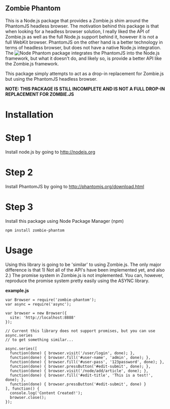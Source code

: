 Zombie Phantom
-----------------------

This is a Node.js package that provides a Zombie.js shim around the PhantomJS headless
browser.  The motivation behind this package is that when looking for a headless
browser solution, I really liked the API of Zombie.js as well as the full Node.js
support behind it, however it is not a full WebKit browser.  PhantomJS on the other
hand is a better technology in terms of headless browser, but does not have a
native Node.js integration.  The ![Node Phantom](https://github.com/alexscheelmeyer/node-phantom)
package integrates the PhantomJS into the Node.js framework, but what it doesn't
do, and likely so, is provide a better API like the Zombie.js framework.

This package simply attempts to act as a drop-in replacement for Zombie.js but
using the PhantomJS headless browser.

<strong>NOTE: THIS PACKAGE IS STILL INCOMPLETE AND IS NOT A FULL DROP-IN REPLACEMENT
FOR ZOMBIE.JS</strong>

Installation
========================

Step 1
============
Install node.js by going to http://nodejs.org

Step 2
============
Install PhantomJS by going to http://phantomjs.org/download.html

Step 3
============
Install this package using Node Package Manager (npm)

```
npm install zombie-phantom
```

Usage
=========================
Using this library is going to be 'similar' to using Zombie.js.  The only major
difference is that 1) Not all of the API's have been implemented yet, and also
2.) The promise system in Zombie.js is not implemented.  You can, however, reproduce
the promise system pretty easily using the ASYNC library.

<strong>example.js</strong>
```
var Browser = require('zombie-phantom');
var async = require('async');

var browser = new Browser({
  site: 'http://localhost:8888'
});

// Current this library does not support promises, but you can use async.series
// to get something similar...

async.series([
  function(done) { browser.visit('/user/login', done); },
  function(done) { browser.fill('#user-name', 'admin', done); },
  function(done) { browser.fill('#user-pass', '123password', done); },
  function(done) { browser.pressButton('#edit-submit', done); },
  function(done) { browser.visit('/node/add/article', done); },
  function(done) { browser.fill('#edit-title', 'This is a test!', done); },
  function(done) { browser.pressButton('#edit-submit', done) }
], function() {
  console.log('Content Created!');
  browser.close();
});

```